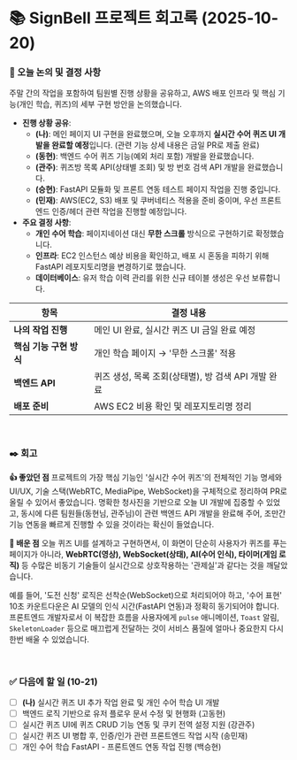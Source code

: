 # 📚 SignBell 프로젝트 회고록 (2025-10-20)

### 📌 오늘 논의 및 결정 사항
주말 간의 작업을 포함하여 팀원별 진행 상황을 공유하고, AWS 배포 인프라 및 핵심 기능(개인 학습, 퀴즈)의 세부 구현 방안을 논의했습니다.

- **진행 상황 공유**:
    - **(나)**: 메인 페이지 UI 구현을 완료했으며, 오늘 오후까지 **실시간 수어 퀴즈 UI 개발을 완료할 예정**입니다. (관련 기능 상세 내용은 금일 PR로 제출 완료)
    - **(동현)**: 백엔드 수어 퀴즈 기능(예외 처리 포함) 개발을 완료했습니다.
    - **(관주)**: 퀴즈방 목록 API(상태별 조회) 및 방 번호 검색 API 개발을 완료했습니다.
    - **(승현)**: FastAPI 모듈화 및 프론트 연동 테스트 페이지 작업을 진행 중입니다.
    - **(민재)**: AWS(EC2, S3) 배포 및 쿠버네티스 적용을 준비 중이며, 우선 프론트엔드 인증/헤더 관련 작업을 진행할 예정입니다.
- **주요 결정 사항**:
    - **개인 수어 학습**: 페이지네이션 대신 **무한 스크롤** 방식으로 구현하기로 확정했습니다.
    - **인프라**: EC2 인스턴스 예상 비용을 확인하고, 배포 시 혼동을 피하기 위해 FastAPI 레포지토리명을 변경하기로 했습니다.
    - **데이터베이스**: 유저 학습 이력 관리를 위한 신규 테이블 생성은 우선 보류합니다.

| 항목 | 결정 내용 |
| --- | --- |
| **나의 작업 진행** | 메인 UI 완료, 실시간 퀴즈 UI 금일 완료 예정 |
| **핵심 기능 구현 방식** | 개인 학습 페이지 → '무한 스크롤' 적용 |
| **백엔드 API** | 퀴즈 생성, 목록 조회(상태별), 방 검색 API 개발 완료 |
| **배포 준비** | AWS EC2 비용 확인 및 레포지토리명 정리 |

<br>

### ✒️ 회고

**👍 좋았던 점**
프로젝트의 가장 핵심 기능인 '실시간 수어 퀴즈'의 전체적인 기능 명세와 UI/UX, 기술 스택(WebRTC, MediaPipe, WebSocket)을 구체적으로 정리하여 PR로 올릴 수 있어서 좋았습니다. 명확한 청사진을 기반으로 오늘 UI 개발에 집중할 수 있었고, 동시에 다른 팀원들(동현님, 관주님)이 관련 백엔드 API 개발을 완료해 주어, 조만간 기능 연동을 빠르게 진행할 수 있을 것이라는 확신이 들었습니다.

**🤔 배운 점**
오늘 퀴즈 UI를 설계하고 구현하면서, 이 화면이 단순히 사용자가 퀴즈를 푸는 페이지가 아니라, **WebRTC(영상), WebSocket(상태), AI(수어 인식), 타이머(게임 로직)** 등 수많은 비동기 기술들이 실시간으로 상호작용하는 '관제실'과 같다는 것을 깨달았습니다.

예를 들어, '도전 신청' 로직은 선착순(WebSocket)으로 처리되어야 하고, '수어 표현' 10초 카운트다운은 AI 모델의 인식 시간(FastAPI 연동)과 정확히 동기되어야 합니다. 프론트엔드 개발자로서 이 복잡한 흐름을 사용자에게 `pulse` 애니메이션, `Toast` 알림, `SkeletonLoader` 등으로 매끄럽게 전달하는 것이 서비스 품질에 얼마나 중요한지 다시 한번 배울 수 있었습니다.

<br>

### ✅ 다음에 할 일 (10-21)
- [ ] **(나)** 실시간 퀴즈 UI 추가 작업 완료 및 개인 수어 학습 UI 개발
- [ ] 백엔드 로직 기반으로 유저 플로우 문서 수정 및 현행화 (고동현)
- [ ] 실시간 퀴즈 UI에 퀴즈 CRUD 기능 연동 및 쿠키 전역 설정 지원 (강관주)
- [ ] 실시간 퀴즈 UI 병합 후, 인증/인가 관련 프론트엔드 작업 시작 (송민재)
- [ ] 개인 수어 학습 FastAPI - 프론트엔드 연동 작업 진행 (백승현)
